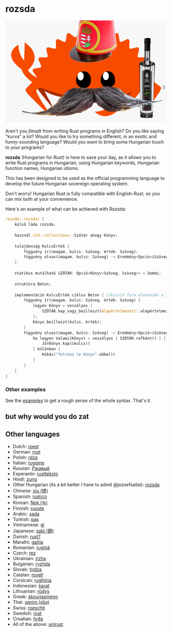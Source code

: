 # rozsda

![](./rozsda.png)

Aren't you _fáradt_ from writing Rust programs in English? Do you like saying
"kurva" a lot? Would you like to try something different, in an exotic and
funny-sounding language? Would you want to bring some Hungarian touch to your
programs?

**rozsda** (Hungarian for _Rust_) is here to save your day, as it allows you to
write Rust programs in Hungarian, using Hungarian keywords, Hungarian function names,
Hungarian idioms.

This has been designed to be used as the official programming language to
develop the future Hungarian sovereign operating system. 


Don't worry!
Hungarian Rust is fully compatible with English-Rust, so you can mix both at your
convenience.

Here's an example of what can be achieved with Rozsda:


```rust
rozsda::rozsda! {
    külső láda rozsda;

    használ std::collections::Szótár ahogy Könyv;

    tulajdonság KulcsÉrték {
        függvény ír(&magam, kulcs: Szöveg, érték: Szöveg);
        függvény olvas(&magam, kulcs: Szöveg) -> Eredmény<Opció<&Szöveg>, Szöveg>;
    }

    statikus mutálható SZÓTÁR: Opció<Könyv<Szöveg, Szöveg>> = Semmi;

    struktúra Beton;

    implementáció KulcsÉrték ciklus Beton { //kicsit fura elnevezés a fornak
        függvény ír(&magam, kulcs: Szöveg, érték: Szöveg) {
            legyen Könyv = veszélyes {
                SZÓTÁR.kap_vagy_beilleszt(Alapértelmezett::alapértelmezett)
            };
            Könyv.beilleszt(kulcs, érték);
        }
        függvény olvas(&magam, kulcs: Szöveg) -> Eredmény<Opció<&Szöveg>, Szöveg> {
            ha legyen Valami(Könyv) = veszélyes { SZÓTÁR.refként() } {
                Jó(Könyv.kap(&kulcs))
            } különben {
                Hibás("fetchez le Könyv".ebbe())
            }
        }
    }
}
```


### Other examples

See the [examples](pelda/src/main.rs) to get a rough sense of the whole
syntax. That's it.

## but why would you do zat

## Other languages

- Dutch: [roest](https://github.com/jeroenhd/roest)
- German: [rost](https://github.com/michidk/rost)
- Polish: [rdza](https://github.com/phaux/rdza)
- Italian: [ruggine](https://github.com/DamianX/ruggine)
- Russian: [Ржавый](https://github.com/Sanceilaks/rzhavchina)
- Esperanto: [rustteksto](https://github.com/dscottboggs/rustteksto)
- Hindi: [zung](https://github.com/rishit-khandelwal/zung)
- Other Hungarian (its a bit better I have to admit @jozsefsallai): [rozsda](https://github.com/jozsefsallai/rozsda)
- Chinese: [xiu (锈)](https://github.com/lucifer1004/xiu)
- Spanish: [rustico](https://github.com/UltiRequiem/rustico)
- Korean: [Nok (녹)](https://github.com/Alfex4936/nok)
- Finnish: [ruoste](https://github.com/vkoskiv/ruoste)
- Arabic: [sada](https://github.com/LAYGATOR/sada)
- Turkish: [pas](https://github.com/ekimb/pas)
- Vietnamese: [gỉ](https://github.com/Huy-Ngo/gir)
- Japanese: [sabi (錆)](https://github.com/yuk1ty/sabi)
- Danish: [rust?](https://github.com/LunaTheFoxgirl/rust-dk)
- Marathi: [gan̄ja](https://github.com/pranavgade20/ganja)
- Romanian: [rugină](https://github.com/aionescu/rugina)
- Czech: [rez](https://github.com/radekvit/rez)
- Ukrainian: [irzha](https://github.com/brokeyourbike/irzha)
- Bulgarian: [ryzhda](https://github.com/gavadinov/ryzhda)
- Slovak: [hrdza](https://github.com/TheMessik/hrdza)
- Catalan: [rovell](https://github.com/gborobio73/rovell)
- Corsican: [rughjina](https://github.com/aldebaranzbradaradjan/rughjina)
- Indonesian: [karat](https://github.com/annurdien/karat)
- Lithuanian: [rūdys](https://github.com/TruncatedDinosour/rudys)
- Greek: [skouriasmeno](https://github.com/devlocalhost/skouriasmeno)
- Thai: [sanim (สนิม)](https://github.com/korewaChino/sanim)
- Swiss: [roeschti](https://github.com/Georg-code/roeschti)
- Swedish: [rost](https://github.com/vojd/rost/)
- Croatian: [hrđa](https://github.com/njelich/hrdja)
- All of the above: [unirust](https://github.com/charyan/unirust)
